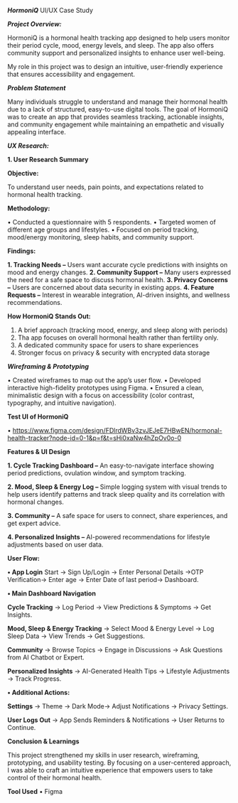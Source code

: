 ***HormoniQ***
UI/UX Case Study


***Project Overview:*** 


HormoniQ is a hormonal health tracking app designed to help users monitor their period cycle, mood, energy levels, and sleep. The app also offers community support and personalized insights to enhance user well-being. 


My role in this project was to design an intuitive, user-friendly experience that ensures accessibility and engagement.


***Problem Statement*** 


Many individuals struggle to understand and manage their hormonal health due to a lack of structured, easy-to-use digital tools. The goal of HormoniQ was to create an app that provides seamless tracking, actionable insights, and community engagement while maintaining an empathetic and visually appealing interface.


***UX Research:***


**1. User Research Summary**


**Objective:**


To understand user needs, pain points, and expectations related to hormonal health tracking.


**Methodology:**


•	Conducted a questionnaire with 5 respondents.
•	Targeted women of different age groups and lifestyles.
•	Focused on period tracking, mood/energy monitoring, sleep habits, and community support.

 
**Findings:**


**1.	Tracking Needs –** Users want accurate cycle predictions with insights on mood and energy changes.
**2.	Community Support –** Many users expressed the need for a safe space to discuss hormonal health.
**3.	Privacy Concerns –** Users are concerned about data security in existing apps.
**4.	Feature Requests –** Interest in wearable integration, AI-driven insights, and wellness recommendations.



**How HormoniQ Stands Out:**

1. A brief approach (tracking mood, energy, and sleep along with periods)
2. Tha app focuses on overall hormonal health rather than fertility only.
3. A dedicated community space for users to share experiences
4. Stronger focus on privacy & security with encrypted data storage

***Wireframing & Prototyping***

•	Created wireframes to map out the app’s user flow.
•	Developed interactive high-fidelity prototypes using Figma.
•	Ensured a clean, minimalistic design with a focus on accessibility (color contrast, typography, and intuitive navigation).


**Test UI of HormoniQ**


•	https://www.figma.com/design/FDlrdWBv3zvJEJeE7HBwEN/hormonal-health-tracker?node-id=0-1&p=f&t=sHi0xaNw4hZpOv0o-0


**Features & UI Design**


**1.	Cycle Tracking Dashboard –** An easy-to-navigate interface showing period predictions, ovulation window, and symptom tracking.


**2.	Mood, Sleep & Energy Log –** Simple logging system with visual trends to help users identify patterns and track sleep quality and its correlation with hormonal changes.


**3.	Community –** A safe space for users to connect, share experiences, and get expert advice.


**4.	Personalized Insights –** AI-powered recommendations for lifestyle adjustments based on user data.


**User Flow:**


**•	App Login**
Start → Sign Up/Login → Enter Personal Details →OTP Verification→ Enter age → Enter Date of last period→ Dashboard.


**•	Main Dashboard Navigation**


   **Cycle Tracking** → Log Period → View Predictions & Symptoms → Get Insights. 


   **Mood, Sleep & Energy Tracking** → Select Mood & Energy Level → Log Sleep Data → View Trends → Get Suggestions.


**Community** → Browse Topics → Engage in Discussions → Ask Questions from AI Chatbot or Expert.


**Personalized Insights** → AI-Generated Health Tips → Lifestyle Adjustments → Track Progress.


**•	Additional Actions:**


**Settings** → Theme → Dark Mode→ Adjust Notifications → Privacy Settings.


**User Logs Out** → App Sends Reminders & Notifications → User Returns to Continue.


**Conclusion & Learnings** 


This project strengthened my skills in user research, wireframing, prototyping, and usability testing. By focusing on a user-centered approach, I was able to craft an intuitive experience that empowers users to take control of their hormonal health.


**Tool Used**
•	Figma
